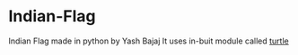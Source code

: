 # Indian-Flag
Indian Flag made in python by Yash Bajaj
It uses in-buit module called <a href="https://docs.python.org/3/library/turtle.html">turtle<a>
